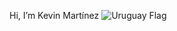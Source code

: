 Hi, I’m Kevin Martínez <img src="https://img.icons8.com/?size=100&id=AoJYTplAACnu&format=png&color=000000" alt="Uruguay Flag" />
